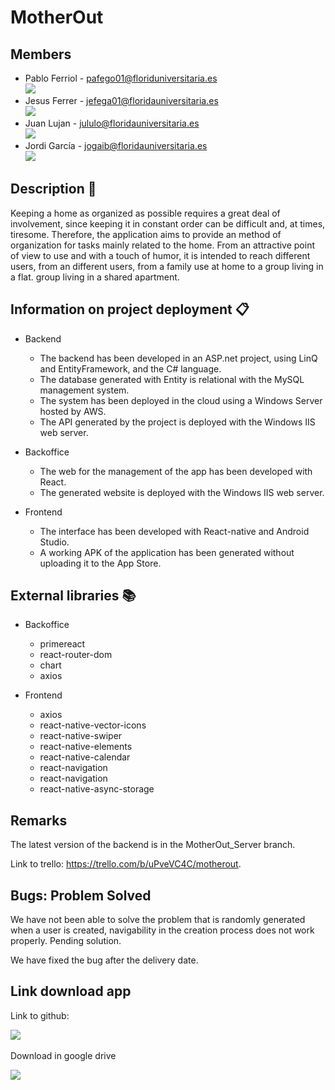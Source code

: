 # MotherOut

## Members

* Pablo Ferriol -  pafego01@floriduniversitaria.es  
![](https://i.imgur.com/pcegEQ8.jpg) &nbsp;
* Jesus Ferrer  -  jefega01@floridauniversitaria.es  
![](https://i.imgur.com/AR8MKaH.jpg) &nbsp;
* Juan Lujan    -  jululo@floridauniversitaria.es  
![](https://i.imgur.com/VanQENR.jpg) &nbsp;  
* Jordi García  -  jogaib@floridauniversitaria.es   
![](https://i.imgur.com/oNkNQj8.jpg) 

## Description 📘

Keeping a home as organized as possible requires a great deal of involvement, since keeping it in constant order can be difficult and, at times, tiresome.
Therefore, the application aims to provide an method of organization for tasks mainly related to the home.
From an attractive point of view to use and with a touch of humor, it is intended to reach different users, from an different users, from a family use at home to a group living in a flat.
group living in a shared apartment.

## Information on project deployment  📋

* Backend
  * The backend has been developed in an ASP.net project, using LinQ and EntityFramework, and the C# language.
  * The database generated with Entity is relational with the MySQL management system.
  * The system has been deployed in the cloud using a Windows Server hosted by AWS.
  * The API generated by the project is deployed with the Windows IIS web server. 
    
* Backoffice
  * The web for the management of the app has been developed with React.
  * The generated website is deployed with the Windows IIS web server.

* Frontend  
  * The interface has been developed with React-native and Android Studio.
  * A working APK of the application has been generated without uploading it to the App Store.

## External libraries 📚

* Backoffice
    * primereact
    * react-router-dom
    * chart
    * axios
    
* Frontend
    * axios
    * react-native-vector-icons
    * react-native-swiper
    * react-native-elements
    * react-native-calendar
    * react-navigation
    * react-navigation
    * react-native-async-storage
    
## Remarks

The latest version of the backend is in the MotherOut_Server branch.    

Link to trello: https://trello.com/b/uPveVC4C/motherout.

## Bugs: Problem Solved

We have not been able to solve the problem that is randomly generated when a user is created,
navigability in the creation process does not work properly. Pending solution.

We have fixed the bug after the delivery date.

## Link download app
  
  Link to github:

![](https://i.imgur.com/81BN3ed.png) &nbsp;

  Download in google drive
  
![](https://i.imgur.com/wbyNOUv.png) &nbsp;

